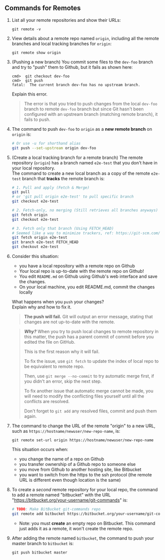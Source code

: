 ## Commands for Remotes

1. List all your remote repositories and show their URLs:
   ```
   git remote -v
   ```

2. View details about a remote repo named `origin`, including all the remote branches and local tracking branches for `origin`:
   ```
   git remote show origin
   ```


3. (Pushing a new branch) You commit some files to the `dev-foo` branch and try to "push" them to Github, but it fails as shown here:
   ```
   cmd>  git checkout dev-foo
   cmd>  git push
   fatal:  The current branch dev-foo has no upstream branch. 
   ```
   Explain this error.
   > The error is that you tried to push changes from the local `dev-foo` branch to remote `dev-foo` branch but since Git hasn't been configured with an upstream branch (matching remote branch), it fails to push.

4. The command to push `dev-foo` to `origin` as a **new remote branch** on `origin` is:
   ```sh
   # Or use -u for shorthand alias
   git push --set-upstream origin dev-foo
   ```

5. (Create a local tracking branch for a remote branch) The remote repository (`origin`) has a branch named `e2e-test` that you don't have in your local repository.   
   The command to create a new local branch as a copy of the remote `e2e-test` branch that **tracks** the remote branch is:
   ```sh
   # 1. Pull and apply (Fetch & Merge)
   git pull
   # or 'git pull origin e2e-test' to pull specific branch
   git checkout e2e-test

   # 2. Fetch-only, no merging (Still retrieves all branches anyways)
   git fetch origin
   git checkout e2e-test

   # 3. Fetch only that branch (Using FETCH_HEAD)
   # Seemed like a way to minimize trackers, ref: https://git-scm.com/docs/git-pull/#_examples
   git fetch origin e2e-test
   git branch e2e-test FETCH_HEAD
   git checkout e2e-test
   ```

6. Consider this situation:
   - you have a local repository with a remote repo on Github
   - Your local repo is up-to-date with the remote repo on Github!
   - You edit `README.md` on Github using Github's web interface and save the changes.
   - On your local machine, you edit README.md, commit the changes locally
   
   What happens when you `push` your changes?    
   Explain why and how to fix it.
   > **The push will fail.** Git will output an error message, stating that changes are not up-to-date with the remote.
   
   > ***Why?*** When you try to push local changes to remote repository in this matter, the push has a parent commit of commit before you edited the file on GitHub.
   >
   > This is the first reason why it will fail.
   >
   > To fix the issue, use `git fetch` to update the index of local repo to be equivalent to remote repo.
   >
   > Then, use `git merge --no-commit` to try automatic merge first, if you didn't an error, skip the next step.
   >
   > To fix another issue that automatic merge cannot be made, you will need to modify the conflicting files yourself until all the conflicts are resolved.
   >
   > Don't forget to `git add` any resolved files, commit and push them again.

7. The command to change the URL of the remote "origin" to a new URL, such as `https://hostname/newuser/new-repo-name`, is:
   ```
   git remote set-url origin https://hostname/newuser/new-repo-name
   ```
   This situation occurs when:
   - you change the name of a repo on Github
   - you transfer ownership of a Github repo to someone else
   - you move from Github to another hosting site, like Bitbucket
   - you want to switch from the https to the ssh protocol (the remote URL is different even though location is the same)    

8. To create a *second* remote repository for your local repo, the command to add a remote named "bitbucket" with the URL "https://bitbucket.org/your-username/git-commands" is:
   ```sh
   # TODO: Make BitBucket git-commands repo
   git remote add bitbucket https://bitbucket.org/your-username/git-commands
   ```
   - Note: you must **create** an empty repo on Bitbucket. This command just adds it as a remote, it won't create the remote repo.

9. After adding the remote named `bitbucket`, the command to push your master branch to `bitbucket` is:
   ```
   git push bitbucket master
   ```

